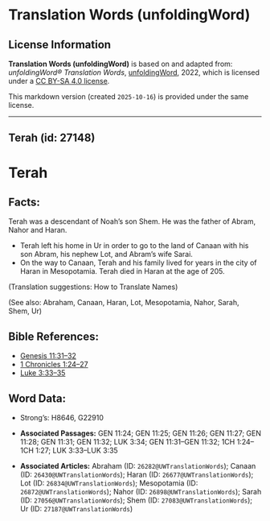 # Translation Words (unfoldingWord)

## License Information

**Translation Words (unfoldingWord)** is based on and adapted from: _unfoldingWord® Translation Words_, [unfoldingWord](https://unfoldingword.org/utw), 2022, which is licensed under a [CC BY-SA 4.0 license](https://creativecommons.org/licenses/by-sa/4.0/legalcode.en).

This markdown version (created `2025-10-16`) is provided under the same license.



--------------------------------

## Terah (id: 27148)

Terah
=====

Facts:
------

Terah was a descendant of Noah’s son Shem. He was the father of Abram, Nahor and Haran.

* Terah left his home in Ur in order to go to the land of Canaan with his son Abram, his nephew Lot, and Abram’s wife Sarai.
* On the way to Canaan, Terah and his family lived for years in the city of Haran in Mesopotamia. Terah died in Haran at the age of 205\.

(Translation suggestions: How to Translate Names)

(See also: Abraham, Canaan, Haran, Lot, Mesopotamia, Nahor, Sarah, Shem, Ur)

Bible References:
-----------------

* [Genesis 11:31–32](https://ref.ly/Gen11:31-Gen11:32)
* [1 Chronicles 1:24–27](https://ref.ly/1Chr1:24-1Chr1:27)
* [Luke 3:33–35](https://ref.ly/Luke3:33-Luke3:35)

Word Data:
----------

* Strong’s: H8646, G22910

* **Associated Passages:** GEN 11:24; GEN 11:25; GEN 11:26; GEN 11:27; GEN 11:28; GEN 11:31; GEN 11:32; LUK 3:34; GEN 11:31–GEN 11:32; 1CH 1:24–1CH 1:27; LUK 3:33–LUK 3:35
* **Associated Articles:** Abraham (ID: `26282@UWTranslationWords`); Canaan (ID: `26430@UWTranslationWords`); Haran (ID: `26677@UWTranslationWords`); Lot (ID: `26834@UWTranslationWords`); Mesopotamia (ID: `26872@UWTranslationWords`); Nahor (ID: `26898@UWTranslationWords`); Sarah (ID: `27056@UWTranslationWords`); Shem (ID: `27083@UWTranslationWords`); Ur (ID: `27187@UWTranslationWords`)

